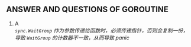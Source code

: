 ## ANSWER AND QUESTIONS OF GOROUTINE

1. A  
*`sync.WaitGroup` 作为参数传递给函数时，必须传递指针，否则会复制一份，导致 `WaitGroup` 的计数器不一致，从而导致 panic*